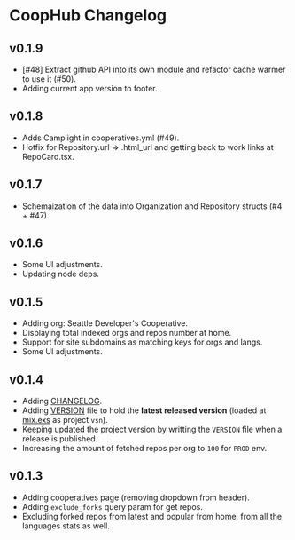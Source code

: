 # CoopHub Changelog

## v0.1.9

* [#48] Extract github API into its own module and refactor cache warmer to use it (#50).
* Adding current app version to footer.

## v0.1.8

* Adds Camplight in cooperatives.yml (#49).
* Hotfix for Repository.url => .html_url and getting back to work links at RepoCard.tsx.

## v0.1.7

* Schemaization of the data into Organization and Repository structs (#4 + #47).

## v0.1.6

* Some UI adjustments.
* Updating node deps.

## v0.1.5

* Adding org: Seattle Developer's Cooperative.
* Displaying total indexed orgs and repos number at home.
* Support for site subdomains as matching keys for orgs and langs.
* Some UI adjustments.

## v0.1.4

* Adding [CHANGELOG](CHANGELOG.md).
* Adding [VERSION](VERSION) file to hold the **latest released version** (loaded at [mix.exs](mix.exs#L7) as project `vsn`).
* Keeping updated the project version by writting the `VERSION` file when a release is published.
* Increasing the amount of fetched repos per org to `100` for `PROD` env.

## v0.1.3

* Adding cooperatives page (removing dropdown from header).
* Adding `exclude_forks` query param for get repos.
* Excluding forked repos from latest and popular from home, from all the languages stats as well.